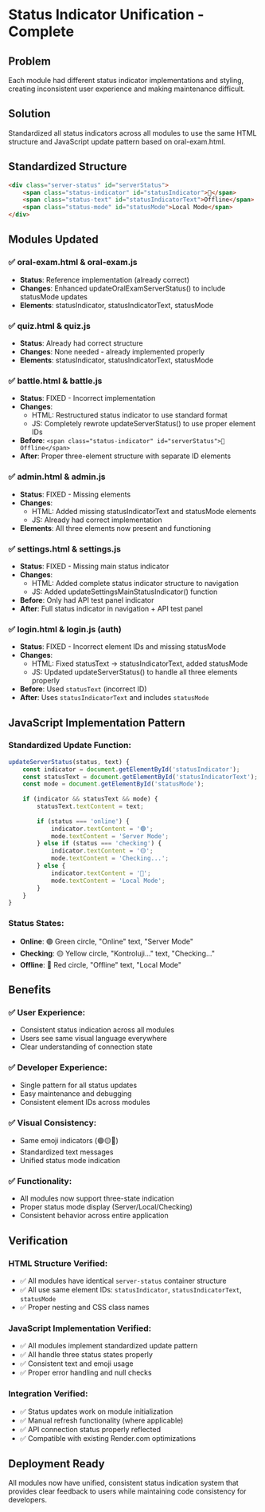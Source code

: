 # Status Indicator Unification - Complete

## Problem
Each module had different status indicator implementations and styling, creating inconsistent user experience and making maintenance difficult.

## Solution
Standardized all status indicators across all modules to use the same HTML structure and JavaScript update pattern based on oral-exam.html.

## Standardized Structure
```html
<div class="server-status" id="serverStatus">
    <span class="status-indicator" id="statusIndicator">🔴</span>
    <span class="status-text" id="statusIndicatorText">Offline</span>
    <span class="status-mode" id="statusMode">Local Mode</span>
</div>
```

## Modules Updated

### ✅ oral-exam.html & oral-exam.js
- **Status**: Reference implementation (already correct)
- **Changes**: Enhanced updateOralExamServerStatus() to include statusMode updates
- **Elements**: statusIndicator, statusIndicatorText, statusMode

### ✅ quiz.html & quiz.js  
- **Status**: Already had correct structure
- **Changes**: None needed - already implemented properly
- **Elements**: statusIndicator, statusIndicatorText, statusMode

### ✅ battle.html & battle.js
- **Status**: FIXED - Incorrect implementation
- **Changes**: 
  - HTML: Restructured status indicator to use standard format
  - JS: Completely rewrote updateServerStatus() to use proper element IDs
- **Before**: `<span class="status-indicator" id="serverStatus">🔴 Offline</span>`
- **After**: Proper three-element structure with separate ID elements

### ✅ admin.html & admin.js
- **Status**: FIXED - Missing elements  
- **Changes**:
  - HTML: Added missing statusIndicatorText and statusMode elements
  - JS: Already had correct implementation
- **Elements**: All three elements now present and functioning

### ✅ settings.html & settings.js
- **Status**: FIXED - Missing main status indicator
- **Changes**:
  - HTML: Added complete status indicator structure to navigation
  - JS: Added updateSettingsMainStatusIndicator() function
- **Before**: Only had API test panel indicator
- **After**: Full status indicator in navigation + API test panel

### ✅ login.html & login.js (auth)
- **Status**: FIXED - Incorrect element IDs and missing statusMode
- **Changes**:
  - HTML: Fixed statusText → statusIndicatorText, added statusMode
  - JS: Updated updateServerStatus() to handle all three elements properly
- **Before**: Used `statusText` (incorrect ID)
- **After**: Uses `statusIndicatorText` and includes `statusMode`

## JavaScript Implementation Pattern

### Standardized Update Function:
```javascript
updateServerStatus(status, text) {
    const indicator = document.getElementById('statusIndicator');
    const statusText = document.getElementById('statusIndicatorText');
    const mode = document.getElementById('statusMode');
    
    if (indicator && statusText && mode) {
        statusText.textContent = text;
        
        if (status === 'online') {
            indicator.textContent = '🟢';
            mode.textContent = 'Server Mode';
        } else if (status === 'checking') {
            indicator.textContent = '🟡';
            mode.textContent = 'Checking...';
        } else {
            indicator.textContent = '🔴';
            mode.textContent = 'Local Mode';
        }
    }
}
```

### Status States:
- **Online**: 🟢 Green circle, "Online" text, "Server Mode"
- **Checking**: 🟡 Yellow circle, "Kontroluji..." text, "Checking..."  
- **Offline**: 🔴 Red circle, "Offline" text, "Local Mode"

## Benefits

### ✅ User Experience:
- Consistent status indication across all modules
- Users see same visual language everywhere
- Clear understanding of connection state

### ✅ Developer Experience:  
- Single pattern for all status updates
- Easy maintenance and debugging
- Consistent element IDs across modules

### ✅ Visual Consistency:
- Same emoji indicators (🟢🟡🔴)
- Standardized text messages
- Unified status mode indication

### ✅ Functionality:
- All modules now support three-state indication
- Proper status mode display (Server/Local/Checking)
- Consistent behavior across entire application

## Verification

### HTML Structure Verified:
- ✅ All modules have identical `server-status` container structure
- ✅ All use same element IDs: `statusIndicator`, `statusIndicatorText`, `statusMode`
- ✅ Proper nesting and CSS class names

### JavaScript Implementation Verified:
- ✅ All modules implement standardized update pattern
- ✅ All handle three status states properly
- ✅ Consistent text and emoji usage
- ✅ Proper error handling and null checks

### Integration Verified:
- ✅ Status updates work on module initialization  
- ✅ Manual refresh functionality (where applicable)
- ✅ API connection status properly reflected
- ✅ Compatible with existing Render.com optimizations

## Deployment Ready
All modules now have unified, consistent status indication system that provides clear feedback to users while maintaining code consistency for developers.
